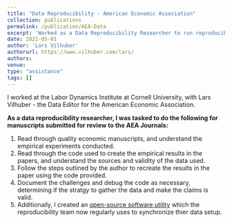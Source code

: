 ```yaml
---
title: "Data Reproducibility - American Economic Association"
collection: publications
permalink: /publication/AEA-Data
excerpt: 'Worked as a Data Reproducibility Researcher to run reproducibility checks for manuscripts submitted to the AEA.'
date: 2021-05-01
author: 'Lars Vilhuber'
authorurl: https://www.vilhuber.com/lars/
authors:
venue: 
type: "assistance"
tags: []
---
```

I worked at the Labor Dynamics Institute at Cornell University, with Lars Vilhuber - the Data Editor for the American Economic Association.

**As a data reproducibility researcher, I was tasked to do the following for manuscripts submitted for review to the AEA Journals:**
1. Read through quality economic manuscripts, and understand the empirical experiments conducted.
2. Read through the code used to create the empirical results in the papers, and understand the sources and validity of the data used.
3. Follow the steps outlined by the author to recreate the results in the paper using the code provided.
4. Document the challenges and debug the code as necessary, determining if the stratgy to gather the data and make the claims is valid.
5. Additionally, I created an [open-source software utility](https://github.com/AEADataEditor/Upload-to-Zenodo) which the reproducibility team now regularly uses to synchronize thier data setup.